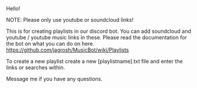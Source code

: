 Hello! 

NOTE: Please only use youtube or soundcloud links!

This is for creating playlists in our discord bot. You can add soundcloud and youtube / youtube music links in these.
Please read the documentation for the bot on what you can do on here. https://github.com/jagrosh/MusicBot/wiki/Playlists

To create a new playlist create a new [playlistname].txt file and enter the links or searches within.


Message me if you have any questions. 
